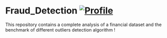 # Fraud_Detection [![Profile][title-img]][profile]


[title-img]:https://img.shields.io/badge/-Bictole-pink
[profile]:https://github.com/bictole

This repository contains a complete analysis of a financial dataset and the benchmark of different outliers detection algorithm !